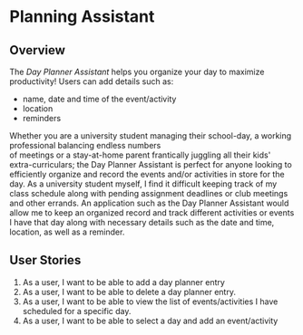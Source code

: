 # Planning Assistant

## Overview

The *Day Planner Assistant* helps you organize your day to maximize productivity! Users can add details such as:
- name, date and time of the event/activity
- location
- reminders

Whether you are a university student managing their school-day, a working professional balancing endless numbers  
of meetings or a stay-at-home parent frantically juggling all their kids' extra-curriculars; the Day Planner Assistant
is perfect for anyone looking to efficiently organize and record the events and/or activities in store for the day.
As a university student myself, I find it difficult keeping track of my class schedule along with pending assignment
deadlines or club meetings and other errands. An application such as the Day Planner Assistant would allow me to 
keep an organized record and track different activities or events I have that day along with necessary details such
as the date and time, location, as well as a reminder.  


## User Stories
1. As a user, I want to be able to add a day planner entry
2. As a user, I want to be able to delete a day planner entry. 
3. As a user, I want to be able to view the list of events/activities I have scheduled for a specific day.
4. As a user, I want to be able to select a day and add an event/activity



